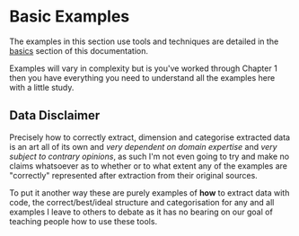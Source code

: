 # Basic Examples

The examples in this section use tools and techniques are detailed in the [basics](https://mikeadamss.github.io/datachef/basics.html) section of this documentation.

Examples will vary in complexity but is you've worked through Chapter 1 then you have everything you need to understand all the examples here with a little study.

## Data Disclaimer

Precisely how to correctly extract, dimension and categorise extracted data is an art all of its own and _very dependent on domain expertise_ and _very subject to contrary opinions_, as such I'm not even going to try and make no claims whatsoever as to whether or to what extent any of the examples are "correctly" represented after extraction from their original sources.

To put it another way these are purely examples of **how** to extract data with code, the correct/best/ideal structure and categorisation for any and all examples I leave to others to debate as it has no bearing on our goal of teaching people how to use these tools.
